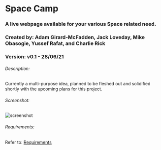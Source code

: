 # Space Camp
### A live webpage available for your various Space related need.

### Created by: Adam Girard-McFadden, Jack Loveday, Mike Obasogie, Yussef Rafat, and Charlie Rick
### Version: v0.1 - 28/06/21


###### Description: 
Currently a multi-purpose idea, planned to be fleshed out and solidified shortly with the upcoming plans for this project.

###### Screenshot: 
![screenshot](https://user-images.githubusercontent.com/83710803/125097888-8e349080-e0a4-11eb-9d5d-71e87a730624.png)

###### Requirements:
Refer to: [Requirements](./additional/Project-Requirements.md)
